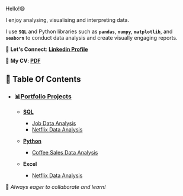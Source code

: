 Hello!😄

I enjoy analysing, visualising and interpreting data.

I use **`SQL`** and Python libraries such as **`pandas`**, **`numpy`**, **`matplotlib`**, and **`seaborn`** to conduct data analysis and create visually engaging reports. 

📩 **Let's Connect**: **[Linkedin Profile](https://www.linkedin.com/in/vernyuy-yenwo-molo-7b965b47/)**

📄 **My CV**: **[PDF](https://drive.google.com/file/d/1QZLMnJwTQ5RE2QKJyvQszEOLOE6dQa_C/view?usp=drive_link)**

## 📌 Table Of Contents
- ### 📊[Portfolio Projects](https://github.com/ArkylTrulock/Analytics_VYM_AX)
   
   - **[SQL](https://github.com/ArkylTrulock/Analytics_VYM_AX/tree/main/SQL_Projects)**
     - [Job Data Analysis](https://github.com/ArkylTrulock/Analytics_VYM_AX/tree/main/SQL_Projects/Job_Data_Analysis)
     - [Netflix Data Analysis](https://github.com/ArkylTrulock/Analytics_VYM_AX/tree/main/SQL_Projects/Netflix_Data_Analysis)
    
   - **[Python](https://github.com/ArkylTrulock/Analytics_VYM_AX/tree/main/Python_Projects)**
     - [Coffee Sales Data Analysis](https://github.com/ArkylTrulock/Analytics_VYM_AX/tree/main/Python_Projects/Coffee_Sales_Data_Analysis)

   - **Excel**
     - [Netflix Data Analysis](https://1drv.ms/x/c/6d0751742ec7e280/EXIMmZsF69NOhxInM5TEZ4MBxS5P7QNAVvkLCRmTUlwgiQ?e=FQenLW) 


🚀 *Always eager to collaborate and learn!*

